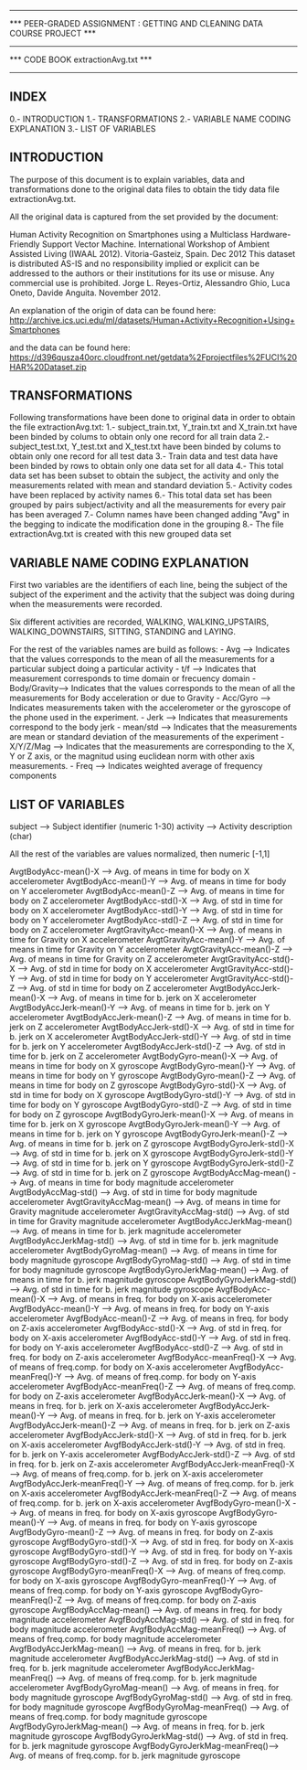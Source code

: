 ***************************************************************************************
***   PEER-GRADED ASSIGNMENT : GETTING AND CLEANING DATA COURSE PROJECT             ***
***                                                                                 ***
***                          CODE BOOK extractionAvg.txt                            ***                             
***************************************************************************************

INDEX
-----

0.- INTRODUCTION
1.- TRANSFORMATIONS
2.- VARIABLE NAME CODING EXPLANATION
3.- LIST OF VARIABLES

INTRODUCTION
------------

The purpose of this document is to explain variables, data and transformations done
to the original data files to obtain the tidy data file extractionAvg.txt.

All the original data is captured from the set provided by the document:
 
Human Activity Recognition on Smartphones using a Multiclass Hardware-Friendly Support 
Vector Machine. International Workshop of Ambient Assisted Living (IWAAL 2012). 
Vitoria-Gasteiz, Spain. Dec 2012
This dataset is distributed AS-IS and no responsibility implied or explicit can be 
addressed to the authors or their institutions for its use or misuse. 
Any commercial use is prohibited.
Jorge L. Reyes-Ortiz, Alessandro Ghio, Luca Oneto, Davide Anguita. November 2012.

An explanation of the origin of data can be found here:
http://archive.ics.uci.edu/ml/datasets/Human+Activity+Recognition+Using+Smartphones

and the data can be found here:
https://d396qusza40orc.cloudfront.net/getdata%2Fprojectfiles%2FUCI%20HAR%20Dataset.zip

TRANSFORMATIONS
---------------

Following transformations have been done to original data in order to obtain the file
extractionAvg.txt:
     1.- subject_train.txt, Y_train.txt and X_train.txt have been binded by colums to
         obtain only one record for all train data
     2.- subject_test.txt, Y_test.txt and X_test.txt have been binded by colums to
         obtain only one record for all test data
     3.- Train data and test data have been binded by rows to obtain only one data
         set for all data
     4.- This total data set has been subset to obtain the subject, the activity and
         only the measurements related with mean and standard deviation
     5.- Activity codes have been replaced by activity names
     6.- This total data set has been grouped by pairs subject/activity and all the
         measurements for every pair has been averaged
     7.- Column names have been changed adding "Avg" in the begging to indicate the
         modification done in the grouping
     8.- The file extractionAvg.txt is created with this new grouped data set

VARIABLE NAME CODING EXPLANATION
--------------------------------

First two variables are the identifiers of each line, being the subject of the
subject of the experiment and the activity that the subject was doing during when the
measurements were recorded.

Six different activities are recorded, WALKING, WALKING_UPSTAIRS, WALKING_DOWNSTAIRS,
SITTING, STANDING and LAYING.

For the rest of the variables names are build as follows:
     - Avg         --> Indicates that the values corresponds to the mean of all the
                       measurements for a particular subject doing a particular 
                       activity
     - t/f         --> Indicates that measurement corresponds to time domain or 
                       frecuency domain
     - Body/Gravity--> Indicates that the values corresponds to the mean of all the
                       measurements for Body acceleration or due to Gravity
     - Acc/Gyro    --> Indicates measurements taken with the accelerometer or the 
                       gyroscope of the phone used in the experiment.
     - Jerk        --> Indicates that measurements correspond to the body jerk
     - mean/std    --> Indicates that the measurements are mean or standard deviation
                       of the measurements of the experiment
     - X/Y/Z/Mag   --> Indicates that the measurements are corresponding to the X,
                       Y or Z axis, or the magnitud using euclidean norm with other
                       axis measurements.
     - Freq        --> Indicates weighted average of frequency components
                       
LIST OF VARIABLES
-----------------

subject                       --> Subject identifier (numeric 1-30)
activity                      --> Activity description (char)

   All the rest of the variables are values normalized, then numeric [-1,1]

AvgtBodyAcc-mean()-X          --> Avg. of means in time for body on X accelerometer
AvgtBodyAcc-mean()-Y          --> Avg. of means in time for body on Y accelerometer
AvgtBodyAcc-mean()-Z          --> Avg. of means in time for body on Z accelerometer
AvgtBodyAcc-std()-X           --> Avg. of std in time for body on X accelerometer
AvgtBodyAcc-std()-Y           --> Avg. of std in time for body on Y accelerometer
AvgtBodyAcc-std()-Z           --> Avg. of std in time for body on Z accelerometer
AvgtGravityAcc-mean()-X       --> Avg. of means in time for Gravity on X accelerometer
AvgtGravityAcc-mean()-Y       --> Avg. of means in time for Gravity on Y accelerometer
AvgtGravityAcc-mean()-Z       --> Avg. of means in time for Gravity on Z accelerometer
AvgtGravityAcc-std()-X        --> Avg. of std in time for body on X accelerometer
AvgtGravityAcc-std()-Y        --> Avg. of std in time for body on Y accelerometer
AvgtGravityAcc-std()-Z        --> Avg. of std in time for body on Z accelerometer
AvgtBodyAccJerk-mean()-X      --> Avg. of means in time for b. jerk on X accelerometer
AvgtBodyAccJerk-mean()-Y      --> Avg. of means in time for b. jerk on Y accelerometer
AvgtBodyAccJerk-mean()-Z      --> Avg. of means in time for b. jerk on Z accelerometer
AvgtBodyAccJerk-std()-X       --> Avg. of std in time for b. jerk on X accelerometer
AvgtBodyAccJerk-std()-Y       --> Avg. of std in time for b. jerk on Y accelerometer
AvgtBodyAccJerk-std()-Z       --> Avg. of std in time for b. jerk on Z accelerometer
AvgtBodyGyro-mean()-X         --> Avg. of means in time for body on X gyroscope
AvgtBodyGyro-mean()-Y         --> Avg. of means in time for body on Y gyroscope
AvgtBodyGyro-mean()-Z         --> Avg. of means in time for body on Z gyroscope
AvgtBodyGyro-std()-X          --> Avg. of std in time for body on X gyroscope
AvgtBodyGyro-std()-Y          --> Avg. of std in time for body on Y gyroscope
AvgtBodyGyro-std()-Z          --> Avg. of std in time for body on Z gyroscope
AvgtBodyGyroJerk-mean()-X     --> Avg. of means in time for b. jerk on X gyroscope
AvgtBodyGyroJerk-mean()-Y     --> Avg. of means in time for b. jerk on Y gyroscope
AvgtBodyGyroJerk-mean()-Z     --> Avg. of means in time for b. jerk on Z gyroscope
AvgtBodyGyroJerk-std()-X      --> Avg. of std in time for b. jerk on X gyroscope
AvgtBodyGyroJerk-std()-Y      --> Avg. of std in time for b. jerk on Y gyroscope
AvgtBodyGyroJerk-std()-Z      --> Avg. of std in time for b. jerk on Z gyroscope
AvgtBodyAccMag-mean()         --> Avg. of means in time for body magnitude accelerometer
AvgtBodyAccMag-std()          --> Avg. of std in time for body magnitude accelerometer
AvgtGravityAccMag-mean()      --> Avg. of means in time for Gravity magnitude accelerometer
AvgtGravityAccMag-std()       --> Avg. of std in time for Gravity magnitude accelerometer
AvgtBodyAccJerkMag-mean()     --> Avg. of means in time for b. jerk magnitude accelerometer
AvgtBodyAccJerkMag-std()      --> Avg. of std in time for b. jerk magnitude accelerometer
AvgtBodyGyroMag-mean()        --> Avg. of means in time for body magnitude gyroscope
AvgtBodyGyroMag-std()         --> Avg. of std in time for body magnitude gyroscope
AvgtBodyGyroJerkMag-mean()    --> Avg. of means in time for b. jerk magnitude gyroscope
AvgtBodyGyroJerkMag-std()     --> Avg. of std in time for b. jerk magnitude gyroscope
AvgfBodyAcc-mean()-X          --> Avg. of means in freq. for body on X-axis accelerometer
AvgfBodyAcc-mean()-Y          --> Avg. of means in freq. for body on Y-axis accelerometer
AvgfBodyAcc-mean()-Z          --> Avg. of means in freq. for body on Z-axis accelerometer
AvgfBodyAcc-std()-X           --> Avg. of std in freq. for body on X-axis accelerometer
AvgfBodyAcc-std()-Y           --> Avg. of std in freq. for body on Y-axis accelerometer
AvgfBodyAcc-std()-Z           --> Avg. of std in freq. for body on Z-axis accelerometer
AvgfBodyAcc-meanFreq()-X      --> Avg. of means of freq.comp. for body on X-axis accelerometer
AvgfBodyAcc-meanFreq()-Y      --> Avg. of means of freq.comp. for body on Y-axis accelerometer
AvgfBodyAcc-meanFreq()-Z      --> Avg. of means of freq.comp. for body on Z-axis accelerometer
AvgfBodyAccJerk-mean()-X      --> Avg. of means in freq. for b. jerk on X-axis accelerometer
AvgfBodyAccJerk-mean()-Y      --> Avg. of means in freq. for b. jerk on Y-axis accelerometer
AvgfBodyAccJerk-mean()-Z      --> Avg. of means in freq. for b. jerk on Z-axis accelerometer
AvgfBodyAccJerk-std()-X       --> Avg. of std in freq. for b. jerk on X-axis accelerometer
AvgfBodyAccJerk-std()-Y       --> Avg. of std in freq. for b. jerk on Y-axis accelerometer
AvgfBodyAccJerk-std()-Z       --> Avg. of std in freq. for b. jerk on Z-axis accelerometer
AvgfBodyAccJerk-meanFreq()-X  --> Avg. of means of freq.comp. for b. jerk on X-axis accelerometer
AvgfBodyAccJerk-meanFreq()-Y  --> Avg. of means of freq.comp. for b. jerk on X-axis accelerometer
AvgfBodyAccJerk-meanFreq()-Z  --> Avg. of means of freq.comp. for b. jerk on X-axis accelerometer
AvgfBodyGyro-mean()-X         --> Avg. of means in freq. for body on X-axis gyroscope
AvgfBodyGyro-mean()-Y         --> Avg. of means in freq. for body on Y-axis gyroscope
AvgfBodyGyro-mean()-Z         --> Avg. of means in freq. for body on Z-axis gyroscope
AvgfBodyGyro-std()-X          --> Avg. of std in freq. for body on X-axis gyroscope
AvgfBodyGyro-std()-Y          --> Avg. of std in freq. for body on Y-axis gyroscope
AvgfBodyGyro-std()-Z          --> Avg. of std in freq. for body on Z-axis gyroscope
AvgfBodyGyro-meanFreq()-X     --> Avg. of means of freq.comp. for body on X-axis gyroscope
AvgfBodyGyro-meanFreq()-Y     --> Avg. of means of freq.comp. for body on Y-axis gyroscope
AvgfBodyGyro-meanFreq()-Z     --> Avg. of means of freq.comp. for body on Z-axis gyroscope
AvgfBodyAccMag-mean()         --> Avg. of means in freq. for body magnitude accelerometer
AvgfBodyAccMag-std()          --> Avg. of std in freq. for body magnitude accelerometer
AvgfBodyAccMag-meanFreq()     --> Avg. of means of freq.comp. for body magnitude accelerometer
AvgfBodyAccJerkMag-mean()     --> Avg. of means in freq. for b. jerk magnitude accelerometer
AvgfBodyAccJerkMag-std()      --> Avg. of std in freq. for b. jerk magnitude accelerometer
AvgfBodyAccJerkMag-meanFreq() --> Avg. of means of freq.comp. for b. jerk magnitude accelerometer
AvgfBodyGyroMag-mean()        --> Avg. of means in freq. for body magnitude gyroscope
AvgfBodyGyroMag-std()         --> Avg. of std in freq. for body magnitude gyroscope
AvgfBodyGyroMag-meanFreq()    --> Avg. of means of freq.comp. for body magnitude gyroscope
AvgfBodyGyroJerkMag-mean()    --> Avg. of means in freq. for b. jerk magnitude gyroscope
AvgfBodyGyroJerkMag-std()     --> Avg. of std in freq. for b. jerk magnitude gyroscope
AvgfBodyGyroJerkMag-meanFreq()--> Avg. of means of freq.comp. for b. jerk magnitude gyroscope

